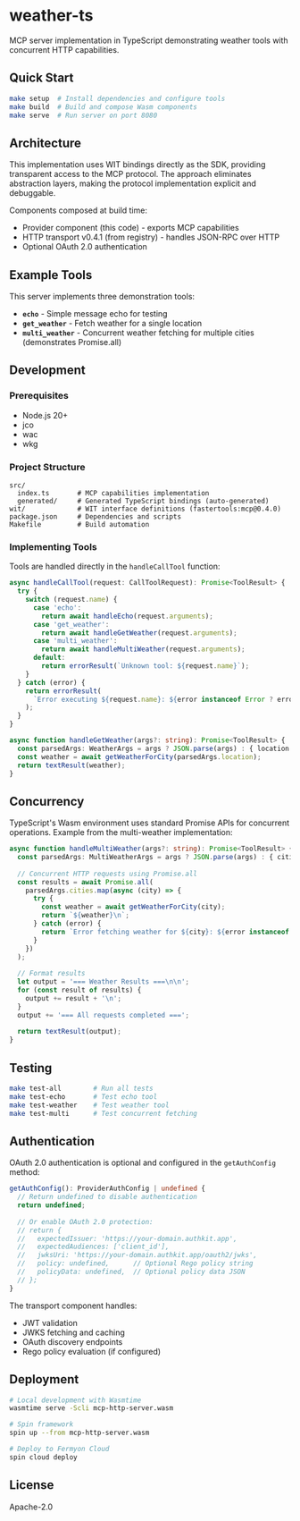 # weather-ts

MCP server implementation in TypeScript demonstrating weather tools with concurrent HTTP capabilities.

## Quick Start

```bash
make setup  # Install dependencies and configure tools
make build  # Build and compose Wasm components
make serve  # Run server on port 8080
```

## Architecture

This implementation uses WIT bindings directly as the SDK, providing transparent access to the MCP protocol. The approach eliminates abstraction layers, making the protocol implementation explicit and debuggable.

Components composed at build time:
- Provider component (this code) - exports MCP capabilities
- HTTP transport v0.4.1 (from registry) - handles JSON-RPC over HTTP
- Optional OAuth 2.0 authentication

## Example Tools

This server implements three demonstration tools:

- **`echo`** - Simple message echo for testing
- **`get_weather`** - Fetch weather for a single location
- **`multi_weather`** - Concurrent weather fetching for multiple cities (demonstrates Promise.all)

## Development

### Prerequisites

- Node.js 20+
- jco
- wac
- wkg

### Project Structure

```
src/
  index.ts       # MCP capabilities implementation
  generated/     # Generated TypeScript bindings (auto-generated)
wit/             # WIT interface definitions (fastertools:mcp@0.4.0)
package.json     # Dependencies and scripts
Makefile         # Build automation
```

### Implementing Tools

Tools are handled directly in the `handleCallTool` function:

```typescript
async handleCallTool(request: CallToolRequest): Promise<ToolResult> {
  try {
    switch (request.name) {
      case 'echo':
        return await handleEcho(request.arguments);
      case 'get_weather':
        return await handleGetWeather(request.arguments);
      case 'multi_weather':
        return await handleMultiWeather(request.arguments);
      default:
        return errorResult(`Unknown tool: ${request.name}`);
    }
  } catch (error) {
    return errorResult(
      `Error executing ${request.name}: ${error instanceof Error ? error.message : String(error)}`
    );
  }
}

async function handleGetWeather(args?: string): Promise<ToolResult> {
  const parsedArgs: WeatherArgs = args ? JSON.parse(args) : { location: '' };
  const weather = await getWeatherForCity(parsedArgs.location);
  return textResult(weather);
}
```

## Concurrency

TypeScript's Wasm environment uses standard Promise APIs for concurrent operations. Example from the multi-weather implementation:

```typescript
async function handleMultiWeather(args?: string): Promise<ToolResult> {
  const parsedArgs: MultiWeatherArgs = args ? JSON.parse(args) : { cities: [] };
  
  // Concurrent HTTP requests using Promise.all
  const results = await Promise.all(
    parsedArgs.cities.map(async (city) => {
      try {
        const weather = await getWeatherForCity(city);
        return `${weather}\n`;
      } catch (error) {
        return `Error fetching weather for ${city}: ${error instanceof Error ? error.message : String(error)}\n`;
      }
    })
  );
  
  // Format results
  let output = '=== Weather Results ===\n\n';
  for (const result of results) {
    output += result + '\n';
  }
  output += '=== All requests completed ===';
  
  return textResult(output);
}
```

## Testing

```bash
make test-all        # Run all tests
make test-echo       # Test echo tool
make test-weather    # Test weather tool
make test-multi      # Test concurrent fetching
```

## Authentication

OAuth 2.0 authentication is optional and configured in the `getAuthConfig` method:

```typescript
getAuthConfig(): ProviderAuthConfig | undefined {
  // Return undefined to disable authentication
  return undefined;
  
  // Or enable OAuth 2.0 protection:
  // return {
  //   expectedIssuer: 'https://your-domain.authkit.app',
  //   expectedAudiences: ['client_id'],
  //   jwksUri: 'https://your-domain.authkit.app/oauth2/jwks',
  //   policy: undefined,      // Optional Rego policy string
  //   policyData: undefined,  // Optional policy data JSON
  // };
}
```

The transport component handles:
- JWT validation
- JWKS fetching and caching
- OAuth discovery endpoints
- Rego policy evaluation (if configured)

## Deployment

```bash
# Local development with Wasmtime
wasmtime serve -Scli mcp-http-server.wasm

# Spin framework
spin up --from mcp-http-server.wasm

# Deploy to Fermyon Cloud
spin cloud deploy
```

## License

Apache-2.0
